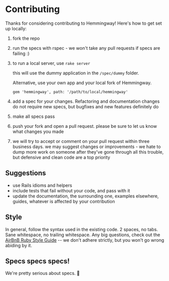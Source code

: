 # Contributing

Thanks for considering contributing to Hemmingway! Here's how to get set up locally:

1. fork the repo

2. run the specs with rspec - we won't take any pull requests if specs are failing :)

3. to run a local server, use `rake server`
   
   this will use the dummy application in the `/spec/dummy` folder. 
   
   Alternative, use your own app and your local fork of Hemmingway. 
   
   `gem 'hemmingway', path: '/path/to/local/hemmingway'`

4. add a spec for your changes. Refactoring and documentation changes do not require new specs, but bugfixes and new features definitely do

5. make all specs pass

6. push your fork and open a pull request. please be sure to let us know what changes you made

7. we will try to accept or comment on your pull request within three business days. we may suggest changes or improvements - we hate to dump more work on someone after they've gone through all this trouble, but defensive and clean code are a top priority

## Suggestions

  * use Rails idioms and helpers
  * include tests that fail without your code, and pass with it
  * update the documentation, the surrounding one, examples elsewhere, guides, whatever is affected by your contribution

## Style

In general, follow the syntax used in the existing code. 2 spaces, no tabs. Sane whitespace, no trailing whitespace. Any big questions, check out the [AirBnB Ruby Style Guide](https://github.com/airbnb/ruby) -- we don't adhere strictly, but you won't go wrong abiding by it.

## Specs specs specs!

We're pretty serious about specs. :sparkling_heart: